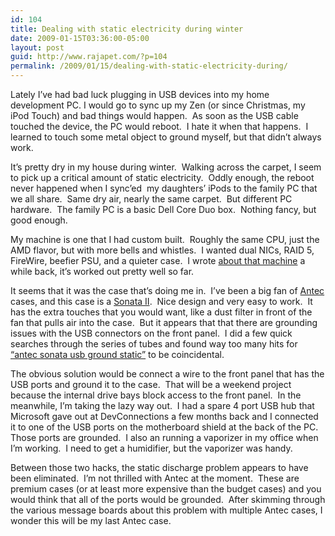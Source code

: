 ```yaml
---
id: 104
title: Dealing with static electricity during winter
date: 2009-01-15T03:36:00-05:00
layout: post
guid: http://www.rajapet.com/?p=104
permalink: /2009/01/15/dealing-with-static-electricity-during/
---
```

Lately I’ve had bad luck plugging in USB devices into my home development PC. I would go to sync up my Zen (or since Christmas, my iPod Touch) and bad things would happen.  As soon as the USB cable touched the device, the PC would reboot.  I hate it when that happens.  I learned to touch some metal object to ground myself, but that didn’t always work.

It’s pretty dry in my house during winter.  Walking across the carpet, I seem to pick up a critical amount of static electricity.  Oddly enough, the reboot never happened when I sync’ed  my daughters&#8217; iPods to the family PC that we all share.  Same dry air, nearly the same carpet.  But different PC hardware.  The family PC is a basic Dell Core Duo box.  Nothing fancy, but good enough.  

My machine is one that I had custom built.  Roughly the same CPU, just the AMD flavor, but with more bells and whistles.  I wanted dual NICs, RAID 5, FireWire, beefier PSU, and a quieter case.  I wrote [about that machine](http://anotherlab.rajapet.net/2007/05/time-to-get-new-pc.html) a while back, it’s worked out pretty well so far.

It seems that it was the case that’s doing me in.  I’ve been a big fan of [Antec](http://www.antec.com/) cases, and this case is a [Sonata II](http://www.antec.com/usa/productDetails.php?lan=us&id=15137).  Nice design and very easy to work.  It has the extra touches that you would want, like a dust filter in front of the fan that pulls air into the case.  But it appears that that there are grounding issues with the USB connectors on the front panel.  I did a few quick searches through the series of tubes and found way too many hits for [“antec sonata usb ground static”](http://www.google.com/search?hl=en&q=antec+sonata+usb+ground+static&btnG=Search) to be coincidental.

The obvious solution would be connect a wire to the front panel that has the USB ports and ground it to the case.  That will be a weekend project because the internal drive bays block access to the front panel.  In the meanwhile, I’m taking the lazy way out.  I had a spare 4 port USB hub that Microsoft gave out at DevConnections a few months back and I connected it to one of the USB ports on the motherboard shield at the back of the PC.  Those ports are grounded.  I also an running a vaporizer in my office when I’m working.  I need to get a humidifier, but the vaporizer was handy.

Between those two hacks, the static discharge problem appears to have been eliminated.  I’m not thrilled with Antec at the moment.  These are premium cases (or at least more expensive than the budget cases) and you would think that all of the ports would be grounded.  After skimming through the various message boards about this problem with multiple Antec cases, I wonder this will be my last Antec case.